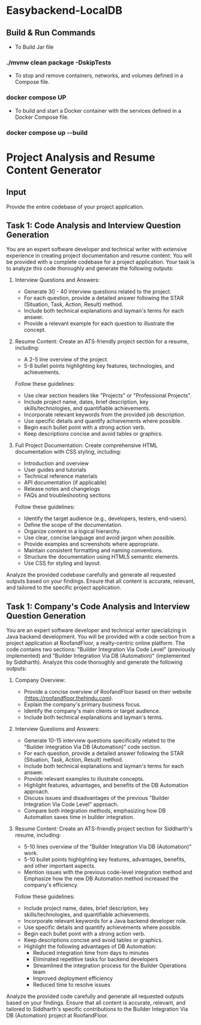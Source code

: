 # Easybackend-LocalDB

## Build & Run Commands

- To Build Jar file
### ./mvnw clean package -DskipTests 
 

- To stop and remove containers, networks, and volumes defined in a Compose file.
### docker compose UP     


- To build and start a Docker container with the services defined in a Docker Compose file. 
### docker compose up --build



# Project Analysis and Resume Content Generator

## Input
Provide the entire codebase of your project application.

## Task 1: Code Analysis and Interview Question Generation

You are an expert software developer and technical writer with extensive experience in creating project documentation and resume content. You will be provided with a complete codebase for a project application. Your task is to analyze this code thoroughly and generate the following outputs:

1. Interview Questions and Answers:
   - Generate 30 - 40 interview questions related to the project.
   - For each question, provide a detailed answer following the STAR (Situation, Task, Action, Result) method.
   - Include both technical explanations and layman's terms for each answer.
   - Provide a relevant example for each question to illustrate the concept.

2. Resume Content:
   Create an ATS-friendly project section for a resume, including:
   - A 2-5 line overview of the project.
   - 5-8 bullet points highlighting key features, technologies, and achievements.

   Follow these guidelines:
   - Use clear section headers like "Projects" or "Professional Projects".
   - Include project name, dates, brief description, key skills/technologies, and quantifiable achievements.
   - Incorporate relevant keywords from the provided job description.
   - Use specific details and quantify achievements where possible.
   - Begin each bullet point with a strong action verb.
   - Keep descriptions concise and avoid tables or graphics.

3. Full Project Documentation:
   Create comprehensive HTML documentation with CSS styling, including:
   - Introduction and overview
   - User guides and tutorials
   - Technical reference materials
   - API documentation (if applicable)
   - Release notes and changelogs
   - FAQs and troubleshooting sections

   Follow these guidelines:
   - Identify the target audience (e.g., developers, testers, end-users).
   - Define the scope of the documentation.
   - Organize content in a logical hierarchy.
   - Use clear, concise language and avoid jargon when possible.
   - Provide examples and screenshots where appropriate.
   - Maintain consistent formatting and naming conventions.
   - Structure the documentation using HTML5 semantic elements.
   - Use CSS for styling and layout.

Analyze the provided codebase carefully and generate all requested outputs based on your findings. Ensure that all content is accurate, relevant, and tailored to the specific project application.







## Task 1: Company's Code Analysis and Interview Question Generation

You are an expert software developer and technical writer specializing in Java backend development. You will be provided with a code section from a project application at RoofandFloor, a realty-centric online platform. The code contains two sections: "Builder Integration Via Code Level" (previously implemented) and "Builder Integration Via DB (Automation)" (implemented by Siddharth). Analyze this code thoroughly and generate the following outputs:

1. Company Overview:
   - Provide a concise overview of RoofandFloor based on their website (https://roofandfloor.thehindu.com).
   - Explain the company's primary business focus.
   - Identify the company's main clients or target audience.
   - Include both technical explanations and layman's terms.

2. Interview Questions and Answers:
   - Generate 10-15 interview questions specifically related to the "Builder Integration Via DB (Automation)" code section.
   - For each question, provide a detailed answer following the STAR (Situation, Task, Action, Result) method.
   - Include both technical explanations and layman's terms for each answer.
   - Provide relevant examples to illustrate concepts.
   - Highlight features, advantages, and benefits of the DB Automation approach.
   - Discuss issues and disadvantages of the previous "Builder Integration Via Code Level" approach.
   - Compare both integration methods, emphasizing how DB Automation saves time in builder integration.

3. Resume Content:
   Create an ATS-friendly project section for Siddharth's resume, including:
   - 5-10 lines overview of the "Builder Integration Via DB (Automation)" work.
   - 5-10 bullet points highlighting key features, advantages, benefits, and other important aspects.
   - Mention issues with the previous code-level integration method and Emphasize how the new DB Automation method increased the company's efficiency.

   Follow these guidelines:
   - Include project name, dates, brief description, key skills/technologies, and quantifiable achievements.
   - Incorporate relevant keywords for a Java backend developer role.
   - Use specific details and quantify achievements where possible.
   - Begin each bullet point with a strong action verb.
   - Keep descriptions concise and avoid tables or graphics.
   - Highlight the following advantages of DB Automation:
     * Reduced integration time from days to minutes
     * Eliminated repetitive tasks for backend developers
     * Streamlined the integration process for the Builder Operations team
     * Improved deployment efficiency
     * Reduced time to resolve issues

Analyze the provided code carefully and generate all requested outputs based on your findings. Ensure that all content is accurate, relevant, and tailored to Siddharth's specific contributions to the Builder Integration Via DB (Automation) project at RoofandFloor.
